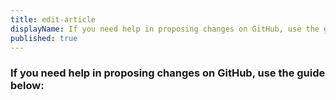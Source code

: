 ```yaml
---
title: edit-article
displayName: If you need help in proposing changes on GitHub, use the guide below:
published: true
---
```

### If you need help in proposing changes on GitHub, use the guide below:
